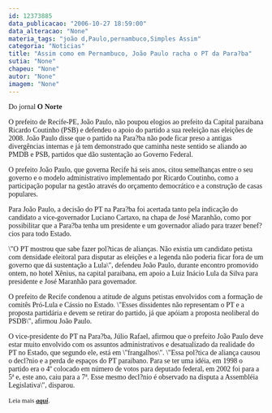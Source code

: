 ```yaml
---
id: 12373885
data_publicacao: "2006-10-27 18:59:00"
data_alteracao: "None"
materia_tags: "joão d,Paulo,pernambuco,Simples Assim"
categoria: "Notícias"
title: "Assim como em Pernambuco, João Paulo racha o PT da Para?ba"
sutia: "None"
chapeu: "None"
autor: "None"
imagem: "None"
---
```

<p><P><FONT face=Verdana>Do jornal <STRONG>O Norte</STRONG></FONT></P></p>
<p><P><FONT face=Verdana>O prefeito de Recife-PE, João Paulo, não poupou elogios ao prefeito da Capital paraibana Ricardo Coutinho (PSB) e defendeu o apoio do partido a sua reeleição nas eleições de 2008. João Paulo disse que o partido na Para?ba não pode ficar preso a antigas divergências internas e já tem demonstrado que caminha neste sentido se aliando ao PMDB e PSB, partidos que dão sustentação ao Governo Federal.</FONT></P></p>
<p><P><FONT face=Verdana>O prefeito João Paulo, que governa Recife há seis anos, citou semelhanças entre o seu governo e o modelo administrativo implementado por Ricardo Coutinho, como a participação popular na gestão através do orçamento democrático e a construção de casas populares.</FONT></P></p>
<p><P><FONT face=Verdana>Para João Paulo, a decisão do PT na Para?ba foi acertada tanto pela indicação do candidato a vice-governador Luciano Cartaxo, na chapa de José Maranhão, como por possibilitar que a Para?ba tenha um presidente e um governador aliado para trazer benef?cios para todo Estado.</FONT></P></p>
<p><P><FONT face=Verdana>\"O PT mostrou que sabe fazer pol?ticas de alianças. Não existia um candidato petista com densidade eleitoral para disputar as eleições e a legenda não poderia ficar fora de um governo que dá sustentação a Lula\", defendeu João Paulo, durante encontro promovido ontem, no hotel Xênius, na capital paraibana, em apoio a Luiz Inácio Lula da Silva para presidente e José Maranhão para governador.</FONT></P></p>
<p><P><FONT face=Verdana>O prefeito de Recife condenou a atitude de alguns petistas envolvidos com a formação de comitês Pró-Lula e Cássio no Estado. \"Esses dissidentes não representam o PT e a proposta partidária e devem se retirar do partido, já que apóiam a proposta neoliberal do PSDB\", afirmou João Paulo.</FONT></P></p>
<p><P><FONT face=Verdana>O vice-presidente do PT na Para?ba, Júlio Rafael, afirmou que o prefeito João Paulo deve estar muito envolvido com os assuntos administrativos e desatualizado da realidade do PT no Estado, que segundo ele, está em \"frangalhos\". \"Essa pol?tica de aliança causou o decl?nio e a perda de espaços do PT paraibano. Para se ter uma idéia, em 1998 o partido era o 4º colocado em número de votos para deputado federal, em 2002 foi para a 5ª e, este ano, caiu para a 7ª. Esse mesmo decl?nio é observado na disputa a Assembléia Legislativa\", disparou.</FONT></P><FONT size=2></p>
<p><P><FONT face=Verdana>Leia mais <A href=\"https://www.jornalonorte.com.br/noticias/?70946\" target=_blank><STRONG><EM>aqui</EM></STRONG></A>.</FONT></P></FONT> </p>
